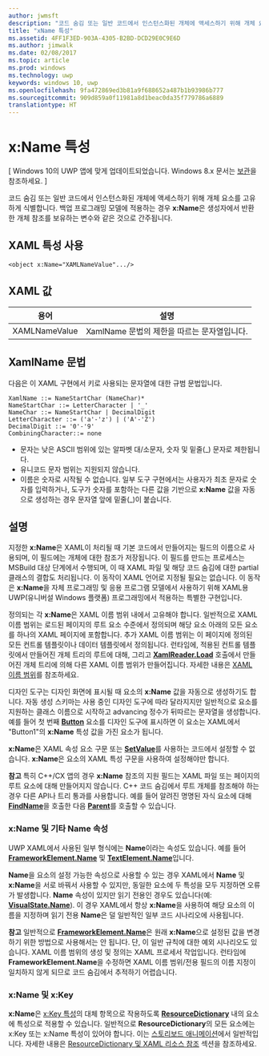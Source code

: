 ```yaml
---
author: jwmsft
description: "코드 숨김 또는 일반 코드에서 인스턴스화된 개체에 액세스하기 위해 개체 요소를 고유하게 식별합니다."
title: "xName 특성"
ms.assetid: 4FF1F3ED-903A-4305-B2BD-DCD29E0C9E6D
ms.author: jimwalk
ms.date: 02/08/2017
ms.topic: article
ms.prod: windows
ms.technology: uwp
keywords: windows 10, uwp
ms.openlocfilehash: 9fa472869ed3b81a9f688652a487b1b93986b777
ms.sourcegitcommit: 909d859a0f11981a8d1beac0da35f779786a6889
translationtype: HT
---
```

# <a name="xname-attribute"></a>x:Name 특성

\[ Windows 10의 UWP 앱에 맞게 업데이트되었습니다. Windows 8.x 문서는 [보관](http://go.microsoft.com/fwlink/p/?linkid=619132)을 참조하세요. \]

코드 숨김 또는 일반 코드에서 인스턴스화된 개체에 액세스하기 위해 개체 요소를 고유하게 식별합니다. 백업 프로그래밍 모델에 적용하는 경우 **x:Name**은 생성자에서 반환한 개체 참조를 보유하는 변수와 같은 것으로 간주됩니다.

## <a name="xaml-attribute-usage"></a>XAML 특성 사용

``` syntax
<object x:Name="XAMLNameValue".../>
```

## <a name="xaml-values"></a>XAML 값

| 용어 | 설명 |
|------|-------------|
| XAMLNameValue | XamlName 문법의 제한을 따르는 문자열입니다. |

##  <a name="xamlname-grammar"></a>XamlName 문법

다음은 이 XAML 구현에서 키로 사용되는 문자열에 대한 규범 문법입니다.

``` syntax
XamlName ::= NameStartChar (NameChar)*
NameStartChar ::= LetterCharacter | '_'
NameChar ::= NameStartChar | DecimalDigit
LetterCharacter ::= ('a'-'z') | ('A'-'Z')
DecimalDigit ::= '0'-'9'
CombiningCharacter::= none
```

-   문자는 낮은 ASCII 범위에 있는 알파벳 대/소문자, 숫자 및 밑줄(\_) 문자로 제한됩니다.
-   유니코드 문자 범위는 지원되지 않습니다.
-   이름은 숫자로 시작될 수 없습니다. 일부 도구 구현에서는 사용자가 최초 문자로 숫자를 입력하거나, 도구가 숫자를 포함하는 다른 값을 기반으로 **x:Name** 값을 자동으로 생성하는 경우 문자열 앞에 밑줄(\_)이 붙습니다.

## <a name="remarks"></a>설명

지정한 **x:Name**은 XAML이 처리될 때 기본 코드에서 만들어지는 필드의 이름으로 사용되며, 이 필드에는 개체에 대한 참조가 저장됩니다. 이 필드를 만드는 프로세스는 MSBuild 대상 단계에서 수행되며, 이 때 XAML 파일 및 해당 코드 숨김에 대한 partial 클래스의 결합도 처리됩니다. 이 동작이 XAML 언어로 지정될 필요는 없습니다. 이 동작은 **x:Name**을 자체 프로그래밍 및 응용 프로그램 모델에서 사용하기 위해 XAML용 UWP(유니버설 Windows 플랫폼) 프로그래밍에서 적용하는 특별한 구현입니다.

정의되는 각 **x:Name**은 XAML 이름 범위 내에서 고유해야 합니다. 일반적으로 XAML 이름 범위는 로드된 페이지의 루트 요소 수준에서 정의되며 해당 요소 아래의 모든 요소를 하나의 XAML 페이지에 포함합니다. 추가 XAML 이름 범위는 이 페이지에 정의된 모든 컨트롤 템플릿이나 데이터 템플릿에서 정의됩니다. 런타임에, 적용된 컨트롤 템플릿에서 만들어진 개체 트리의 루트에 대해, 그리고 [**XamlReader.Load**](https://msdn.microsoft.com/library/windows/apps/br228048) 호출에서 만들어진 개체 트리에 의해 다른 XAML 이름 범위가 만들어집니다. 자세한 내용은 [XAML 이름 범위](xaml-namescopes.md)를 참조하세요.

디자인 도구는 디자인 화면에 표시될 때 요소의 **x:Name** 값을 자동으로 생성하기도 합니다. 자동 생성 스키마는 사용 중인 디자인 도구에 따라 달라지지만 일반적으로 요소를 지원하는 클래스 이름으로 시작하고 advancing 정수가 뒤따르는 문자열을 생성합니다. 예를 들어 첫 번째 [**Button**](https://msdn.microsoft.com/library/windows/apps/br209265) 요소를 디자인 도구에 표시하면 이 요소는 XAML에서 "Button1"의 **x:Name** 특성 값을 가진 요소가 됩니다.

**x:Name**은 XAML 속성 요소 구문 또는 [**SetValue**](https://msdn.microsoft.com/library/windows/apps/br242361)를 사용하는 코드에서 설정할 수 없습니다. **x:Name**은 요소의 XAML 특성 구문을 사용하여 설정해야만 합니다.

**참고** 특히 C++/CX 앱의 경우 **x:Name** 참조의 지원 필드는 XAML 파일 또는 페이지의 루트 요소에 대해 만들어지지 않습니다. C++ 코드 숨김에서 루트 개체를 참조해야 하는 경우 다른 API나 트리 통과를 사용합니다. 예를 들어 알려진 명명된 자식 요소에 대해 [**FindName**](https://msdn.microsoft.com/library/windows/apps/br208715)을 호출한 다음 [**Parent**](https://msdn.microsoft.com/library/windows/apps/br208739)를 호출할 수 있습니다.

### <a name="xname-and-other-name-properties"></a>x:Name 및 기타 Name 속성

UWP XAML에서 사용된 일부 형식에는 **Name**이라는 속성도 있습니다. 예를 들어 [**FrameworkElement.Name**](https://msdn.microsoft.com/library/windows/apps/br208735) 및 [**TextElement.Name**](https://msdn.microsoft.com/library/windows/apps/hh702125)입니다.

**Name**을 요소의 설정 가능한 속성으로 사용할 수 있는 경우 XAML에서 **Name** 및 **x:Name**을 서로 바꿔서 사용할 수 있지만, 동일한 요소에 두 특성을 모두 지정하면 오류가 발생합니다. **Name** 속성이 있지만 읽기 전용인 경우도 있습니다(예: [**VisualState.Name**](https://msdn.microsoft.com/library/windows/apps/br209031)). 이 경우 XAML에서 항상 **x:Name**을 사용하여 해당 요소의 이름을 지정하며 읽기 전용 **Name**은 덜 일반적인 일부 코드 시나리오에 사용됩니다.

**참고** 일반적으로 [**FrameworkElement.Name**](https://msdn.microsoft.com/library/windows/apps/br208735)은 원래 **x:Name**으로 설정된 값을 변경하기 위한 방법으로 사용해서는 안 됩니다. 단, 이 일반 규칙에 대한 예외 시나리오도 있습니다. XAML 이름 범위의 생성 및 정의는 XAML 프로세서 작업입니다. 런타임에 **FrameworkElement.Name**을 수정하면 XAML 이름 범위/전용 필드의 이름 지정이 일치하지 않게 되므로 코드 숨김에서 추적하기 어렵습니다.

### <a name="xname-and-xkey"></a>x:Name 및 x:Key

**x:Name**은 [x:Key 특성](x-key-attribute.md)의 대체 항목으로 작용하도록 [**ResourceDictionary**](https://msdn.microsoft.com/library/windows/apps/br208794) 내의 요소에 특성으로 적용할 수 있습니다. 일반적으로 **ResourceDictionary**의 모든 요소에는 x:Key 또는 x:Name 특성이 있어야 합니다. 이는 [스토리보드 애니메이션](https://msdn.microsoft.com/library/windows/apps/mt187354)에서 일반적입니다. 자세한 내용은 [ResourceDictionary 및 XAML 리소스 참조](https://msdn.microsoft.com/library/windows/apps/mt187273) 섹션을 참조하세요.

